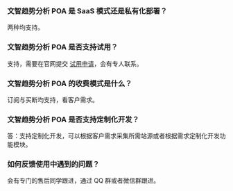 ### 文智趋势分析 POA 是 SaaS 模式还是私有化部署？
两种均支持。

### 文智趋势分析 POA 是否支持试用？
支持，需要在官网提交 [试用申请](https://cloud.tencent.com/apply/p/7adwlmzhlyj)，会有专人联系。

### 文智趋势分析 POA  的收费模式是什么？
订阅与买断均支持，看客户需求。

### 文智趋势分析 POA 是否支持定制化开发？
答：支持定制化开发，可以根据客户需求采集所需站源或者根据需求定制化开发功能模块。

### 如何反馈使用中遇到的问题？
会有专门的售后同学跟进，通过 QQ 群或者微信群跟进。
